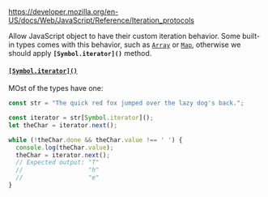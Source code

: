 https://developer.mozilla.org/en-US/docs/Web/JavaScript/Reference/Iteration_protocols

Allow JavaScript object to have their custom iteration behavior. 
Some built-in types comes with this behavior, such as [`Array`](https://developer.mozilla.org/en-US/docs/Web/JavaScript/Reference/Global_Objects/Array) or [`Map`](https://developer.mozilla.org/en-US/docs/Web/JavaScript/Reference/Global_Objects/Map), otherwise we should apply **`[Symbol.iterator]()`** method.

#### [`[Symbol.iterator]()`](https://developer.mozilla.org/en-US/docs/Web/JavaScript/Reference/Iteration_protocols#symbol.iterator)

MOst of the types have one:
```js
const str = "The quick red fox jumped over the lazy dog's back.";

const iterator = str[Symbol.iterator]();
let theChar = iterator.next();

while (!theChar.done && theChar.value !== ' ') {
  console.log(theChar.value);
  theChar = iterator.next();
  // Expected output: "T"
  //                  "h"
  //                  "e"
}
```